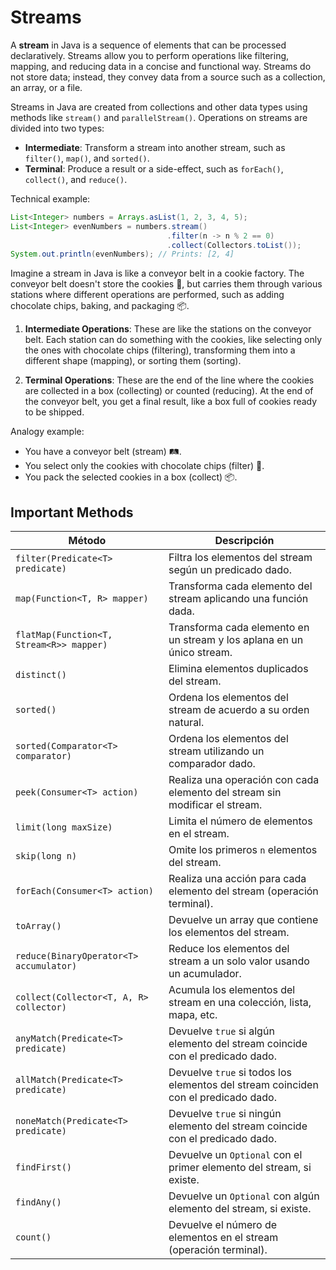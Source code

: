 # Streams 


A **stream** in Java is a sequence of elements that can be processed declaratively. Streams allow you to perform operations like filtering, mapping, and reducing data in a concise and functional way. Streams do not store data; instead, they convey data from a source such as a collection, an array, or a file.

Streams in Java are created from collections and other data types using methods like `stream()` and `parallelStream()`. Operations on streams are divided into two types:
- **Intermediate**: Transform a stream into another stream, such as `filter()`, `map()`, and `sorted()`.
- **Terminal**: Produce a result or a side-effect, such as `forEach()`, `collect()`, and `reduce()`.

Technical example:
```java
List<Integer> numbers = Arrays.asList(1, 2, 3, 4, 5);
List<Integer> evenNumbers = numbers.stream()
                                   .filter(n -> n % 2 == 0)
                                   .collect(Collectors.toList());
System.out.println(evenNumbers); // Prints: [2, 4]
```

Imagine a stream in Java is like a conveyor belt in a cookie factory. The conveyor belt doesn't store the cookies 🍪, but carries them through various stations where different operations are performed, such as adding chocolate chips, baking, and packaging 📦.

1. **Intermediate Operations**: These are like the stations on the conveyor belt. Each station can do something with the cookies, like selecting only the ones with chocolate chips (filtering), transforming them into a different shape (mapping), or sorting them (sorting).

2. **Terminal Operations**: These are the end of the line where the cookies are collected in a box (collecting) or counted (reducing). At the end of the conveyor belt, you get a final result, like a box full of cookies ready to be shipped.

Analogy example:

* You have a conveyor belt (stream) 🛤️.
* You select only the cookies with chocolate chips (filter) 🍫.
* You pack the selected cookies in a box (collect) 📦.

## Important Methods

| Método               | Descripción                                                                 |
|----------------------|-----------------------------------------------------------------------------|
| `filter(Predicate<T> predicate)` | Filtra los elementos del stream según un predicado dado.                       |
| `map(Function<T, R> mapper)`     | Transforma cada elemento del stream aplicando una función dada.                |
| `flatMap(Function<T, Stream<R>> mapper)` | Transforma cada elemento en un stream y los aplana en un único stream.     |
| `distinct()`         | Elimina elementos duplicados del stream.                                     |
| `sorted()`           | Ordena los elementos del stream de acuerdo a su orden natural.               |
| `sorted(Comparator<T> comparator)` | Ordena los elementos del stream utilizando un comparador dado.                  |
| `peek(Consumer<T> action)`       | Realiza una operación con cada elemento del stream sin modificar el stream.    |
| `limit(long maxSize)`            | Limita el número de elementos en el stream.                                      |
| `skip(long n)`                  | Omite los primeros `n` elementos del stream.                                    |
| `forEach(Consumer<T> action)`    | Realiza una acción para cada elemento del stream (operación terminal).          |
| `toArray()`                      | Devuelve un array que contiene los elementos del stream.                        |
| `reduce(BinaryOperator<T> accumulator)` | Reduce los elementos del stream a un solo valor usando un acumulador.          |
| `collect(Collector<T, A, R> collector)` | Acumula los elementos del stream en una colección, lista, mapa, etc.         |
| `anyMatch(Predicate<T> predicate)` | Devuelve `true` si algún elemento del stream coincide con el predicado dado.      |
| `allMatch(Predicate<T> predicate)` | Devuelve `true` si todos los elementos del stream coinciden con el predicado dado. |
| `noneMatch(Predicate<T> predicate)` | Devuelve `true` si ningún elemento del stream coincide con el predicado dado.     |
| `findFirst()`                   | Devuelve un `Optional` con el primer elemento del stream, si existe.             |
| `findAny()`                     | Devuelve un `Optional` con algún elemento del stream, si existe.                 |
| `count()`                       | Devuelve el número de elementos en el stream (operación terminal).               |
